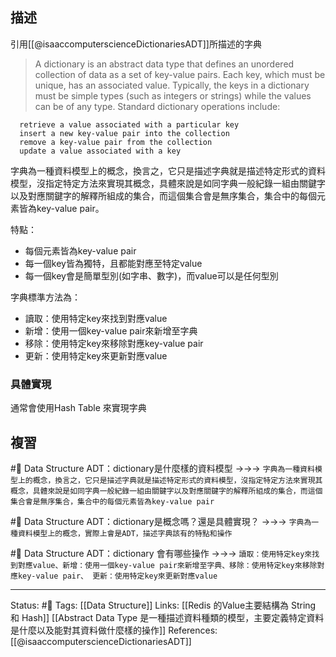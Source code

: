 ## 描述
引用[[@isaaccomputerscienceDictionariesADT]]所描述的字典
> A dictionary is an abstract data type that defines an unordered collection of data as a set of key-value pairs. Each key, which must be unique, has an associated value. Typically, the keys in a dictionary must be simple types (such as integers or strings) while the values can be of any type.
> Standard dictionary operations include:
  
      retrieve a value associated with a particular key
      insert a new key-value pair into the collection
      remove a key-value pair from the collection
      update a value associated with a key 
	  
字典為一種資料模型上的概念，換言之，它只是描述字典就是描述特定形式的資料模型，沒指定特定方法來實現其概念，具體來說是如同字典一般紀錄一組由關鍵字以及對應關鍵字的解釋所組成的集合，而這個集合會是無序集合，集合中的每個元素皆為key-value pair。

特點：
 * 每個元素皆為key-value pair
 * 每一個key皆為獨特，且都能對應至特定value
 * 每一個key會是簡單型別(如字串、數字)，而value可以是任何型別

字典標準方法為：

 * 讀取：使用特定key來找到對應value
 * 新增：使用一個key-value pair來新增至字典
 * 移除：使用特定key來移除對應key-value pair
 * 更新：使用特定key來更新對應value

### 具體實現
通常會使用Hash Table 來實現字典


## 複習

#🧠 Data Structure ADT：dictionary是什麼樣的資料模型 ->->-> `字典為一種資料模型上的概念，換言之，它只是描述字典就是描述特定形式的資料模型，沒指定特定方法來實現其概念，具體來說是如同字典一般紀錄一組由關鍵字以及對應關鍵字的解釋所組成的集合，而這個集合會是無序集合，集合中的每個元素皆為key-value pair`
<!--SR:!2022-07-12,11,210-->

#🧠  Data Structure ADT：dictionary是概念嗎？還是具體實現？ ->->-> `字典為一種資料模型上的概念，實際上會是ADT，描述字典該有的特點和操作`
<!--SR:!2022-07-15,32,248-->

#🧠 Data Structure ADT：dictionary 會有哪些操作 ->->-> `讀取：使用特定key來找到對應value、新增：使用一個key-value pair來新增至字典、移除：使用特定key來移除對應key-value pair、 更新：使用特定key來更新對應value`
<!--SR:!2022-07-26,37,250-->


---
Status: #🌱 
Tags: 
[[Data Structure]]
Links:
[[Redis 的Value主要結構為 String 和 Hash]]
[[Abstract Data Type 是一種描述資料種類的模型，主要定義特定資料是什麼以及能對其資料做什麼樣的操作]]
References:
[[@isaaccomputerscienceDictionariesADT]]

